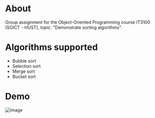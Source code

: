 # About
Group assignment for the Object-Oriented Programming course IT3100 (SOICT - HUST), topic: "Demonstrate sorting algorithms".

# Algorithms supported
* Bubble sort
* Selection sort
* Merge sort
* Bucket sort

# Demo
![image](https://github.com/dattq0304/btl_it3100_oop/assets/86695115/1f7507af-1a31-40f5-8f33-3681cb947114)
